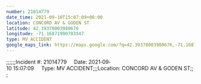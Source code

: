 ```yaml
---
number: 21014779
date_time: 2021-09-10T15:07:09+00:00
location: CONCORD AV & GODEN ST
latitude: 42.39378003980676
longitude: -71.16871990783547
type: MV ACCIDENT
google_maps_link: https://maps.google.com/?q=42.39378003980676,-71.16871990783547
---
```


;;;;;;Incident #: 21014779     Date: 2021‐09‐10 15:07:09     Type: MV ACCIDENT;;;Location: CONCORD AV & GODEN ST;;;
